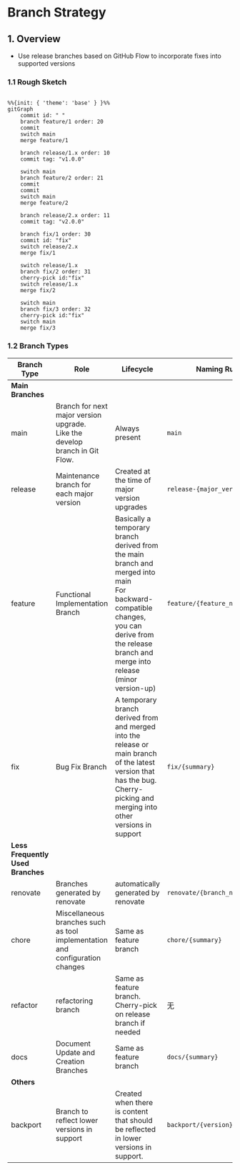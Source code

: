 # Branch Strategy

## 1. Overview

- Use release branches based on GitHub Flow to incorporate fixes into supported versions

### 1.1 Rough Sketch

```mermaid

%%{init: { 'theme': 'base' } }%%
gitGraph
    commit id: " "
    branch feature/1 order: 20
    commit
    switch main
    merge feature/1

    branch release/1.x order: 10
    commit tag: "v1.0.0"

    switch main
    branch feature/2 order: 21
    commit
    commit
    switch main
    merge feature/2

    branch release/2.x order: 11
    commit tag: "v2.0.0"

    branch fix/1 order: 30
    commit id: "fix"
    switch release/2.x
    merge fix/1

    switch release/1.x
    branch fix/2 order: 31
    cherry-pick id:"fix"
    switch release/1.x
    merge fix/2

    switch main
    branch fix/3 order: 32
    cherry-pick id:"fix"
    switch main
    merge fix/3

```

### 1.2 Branch Types

| Branch Type | Role | Lifecycle | Naming Rule |
| ----------- | ---- | --------- | ------------ |
| **Main Branches** | | | |
| main        | Branch for next major version upgrade. <br/> Like the develop branch in Git Flow. | Always present | `main` |
| release     | Maintenance branch for each major version | Created at the time of major version upgrades | `release-{major_version}.x.x` |
| feature     | Functional Implementation Branch | Basically a temporary branch derived from the main branch and merged into main <br /> For backward-compatible changes, you can derive from the release branch and merge into release (minor version-up) | `feature/{feature_name}` |
| fix         | Bug Fix Branch | A temporary branch derived from and merged into the release or main branch of the latest version that has the bug. <br /> Cherry-picking and merging into other versions in support | `fix/{summary}` |
| **Less Frequently Used Branches** | | | |
| renovate    | Branches generated by renovate | automatically generated by renovate | `renovate/{branch_name}` |
| chore         | Miscellaneous branches such as tool implementation and configuration changes | Same as feature branch | `chore/{summary}` |
| refactor         | refactoring branch | Same as feature branch. <br/> Cherry-pick on release branch if needed | 无 |
| docs         | Document Update and Creation Branches | Same as feature branch | `docs/{summary}` |
| **Others** | | | |
| backport         | Branch to reflect lower versions in support | Created when there is content that should be reflected in lower versions in support. | `backport/{version}/{summary}` |
